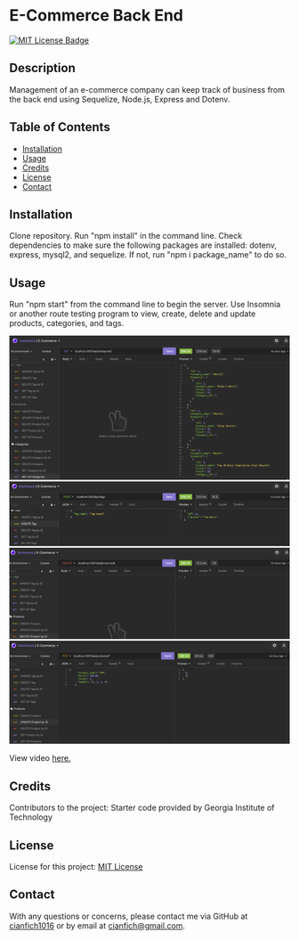 # E-Commerce Back End

  [![MIT License Badge](https://img.shields.io/badge/License-MIT_License-blue)](https://img.shields.io/badge/License-MIT_License-blue)

  ## Description
  Management of an e-commerce company can keep track of business from the back end using Sequelize, Node.js, Express and Dotenv.

  ## Table of Contents
  * [Installation](#installation)
  * [Usage](#usage)
  * [Credits](#credits)
  * [License](#license)
  * [Contact](#contact)

  ## Installation
  Clone repository. Run "npm install" in the command line. Check dependencies to make sure the following packages are installed: dotenv, express, mysql2, and sequelize. If not, run "npm i package_name" to do so. 

  ## Usage
  Run "npm start" from the command line to begin the server. Use Insomnia or another route testing program to view, create, delete and update products, categories, and tags.

  ![Example of GET all Categories](images/GET.png)
  ![Example of POST on a Tag with JSON body written to create new Tag.](images/POST.png)
  ![Example of DELETE on a Product id with results of confirmation that the specific product was deleted.](images/DELETE.png)
  ![Example of PUT on a Product id with JSON body edited and results of confirmation that id in url was changed.](images/PUT.png)

  View video [here.](https://watch.screencastify.com/v/eZvDfYp99tAuZc6sk4zR)
  ## Credits
  Contributors to the project: Starter code provided by Georgia Institute of Technology

  ## License
  License for this project: [MIT License](https://choosealicense.com/licenses/mit/)

  ## Contact
  With any questions or concerns, please contact me via GitHub at [cianfich1016](https://github.com/cianfich1016) or by email at cianfich@gmail.com.

